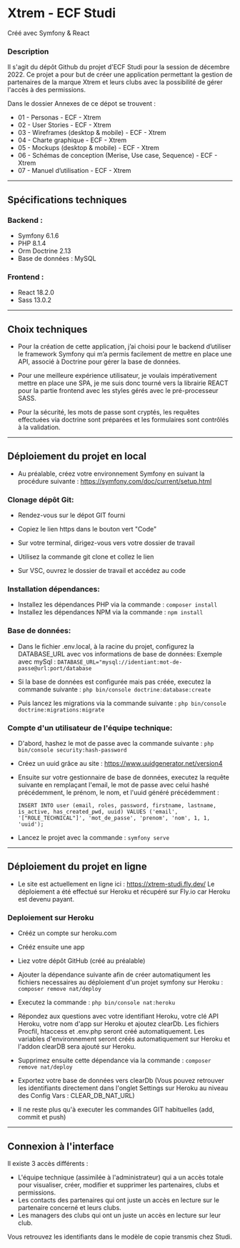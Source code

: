 # Xtrem - ECF Studi
Créé avec Symfony & React

### Description

Il s'agit du dépôt Github du projet d'ECF Studi pour la session de décembre 2022.
Ce projet a pour but de créer une application permettant la gestion de partenaires de la marque Xtrem et leurs clubs avec la possibilité de gérer l'accès à des permissions.

Dans le dossier Annexes de ce dépot se trouvent :
- 01 - Personas - ECF - Xtrem
- 02 - User Stories - ECF - Xtrem
- 03 - Wireframes (desktop & mobile) - ECF - Xtrem
- 04 - Charte graphique - ECF - Xtrem
- 05 - Mockups (desktop & mobile) - ECF - Xtrem
- 06 - Schémas de conception (Merise, Use case, Sequence) - ECF - Xtrem
- 07 - Manuel d’utilisation - ECF - Xtrem

---

## Spécifications techniques
### Backend :
- Symfony 6.1.6
- PHP 8.1.4
- Orm Doctrine 2.13
- Base de données : MySQL

### Frontend :
- React 18.2.0
- Sass 13.0.2

---

## Choix techniques
- Pour la création de cette application, j’ai choisi pour le backend d’utiliser le framework Symfony qui m’a permis facilement de mettre en place une API, associé à Doctrine pour gérer la base de données.

- Pour une meilleure expérience utilisateur, je voulais impérativement mettre en place une SPA, je me suis donc tourné vers la librairie REACT pour la partie frontend avec les styles gérés avec le pré-processeur SASS.

- Pour la sécurité, les mots de passe sont cryptés, les requêtes effectuées via doctrine sont préparées et les formulaires sont contrôlés à la validation.

---

## Déploiement du projet en local

- Au préalable, créez votre environnement Symfony en suivant la procédure suivante : https://symfony.com/doc/current/setup.html


### Clonage dépôt Git:
- Rendez-vous sur le dépot GIT fourni

- Copiez le lien https dans le bouton vert "Code"

- Sur votre terminal, dirigez-vous vers votre dossier de travail

- Utilisez la commande git clone et collez le lien

- Sur VSC, ouvrez le dossier de travail et accédez au code


### Installation dépendances:
- Installez les dépendances PHP via la commande : `composer install`
- Installez les dépendances NPM via la commande : `npm install`


### Base de données:
- Dans le fichier .env.local, à la racine du projet, configurez la DATABASE_URL avec vos informations de base de données: Exemple avec mySql : `DATABASE_URL="mysql://identiant:mot-de-passe@url:port/database`

- Si la base de données est configurée mais pas créée, executez la commande suivante : `php bin/console doctrine:database:create`

- Puis lancez les migrations via la commande suivante : `php bin/console doctrine:migrations:migrate`


### Compte d'un utilisateur de l'équipe technique:

- D'abord, hashez le mot de passe avec la commande suivante : `php bin/console security:hash-password`

- Créez un uuid grâce au site : https://www.uuidgenerator.net/version4

- Ensuite sur votre gestionnaire de base de données, executez la requête suivante en remplaçant l'email, le mot de passe avec celui hashé précédemment, le prénom, le nom, et l'uuid généré précédemment :

  `INSERT INTO user (email, roles, password, firstname, lastname, is_active, has_created_pwd, uuid) VALUES ('email', '["ROLE_TECHNICAL"]', 'mot_de_passe', 'prenom', 'nom', 1, 1, 'uuid');`
  

- Lancez le projet avec la commande : `symfony serve`

---


## Déploiement du projet en ligne

- Le site est actuellement en ligne ici : https://xtrem-studi.fly.dev/
Le déploiement a été effectué sur Heroku et récupéré sur Fly.io car Heroku est devenu payant.

### Deploiement sur Heroku

- Crééz un compte sur heroku.com

- Crééz ensuite une app

- Liez votre dépôt GitHub (créé au préalable)

- Ajouter la dépendance suivante afin de créer automatiqument les fichiers necessaires au déploiement d'un projet symfony sur Heroku : `composer remove nat/deploy`

- Executez la commande : `php bin/console nat:heroku`

- Répondez aux questions avec votre identifiant Heroku, votre clé API Heroku, votre nom d'app sur Heroku et ajoutez clearDb.
Les fichiers Procfil, htaccess et .env.php seront créé automatiquement.
Les variables d'environnement seront créés automatiquement sur Heroku et l'addon clearDB sera ajouté sur Heroku.

- Supprimez ensuite cette dépendance via la commande : `composer remove nat/deploy`

- Exportez votre base de données vers clearDb (Vous pouvez retrouver les identifiants directement dans l'onglet Settings sur Heroku au niveau des Config Vars : CLEAR_DB_NAT_URL)

- Il ne reste plus qu'à executer les commandes GIT habituelles (add, commit et push)

---

## Connexion à l'interface
Il existe 3 accès différents :
- L'équipe technique (assimilée à l'administrateur) qui a un accès totale pour visualiser, créer, modifier et supprimer les partenaires, clubs et permissions.
- Les contacts des partenaires qui ont juste un accès en lecture sur le partenaire concerné et leurs clubs.
- Les managers des clubs qui ont un juste un accès en lecture sur leur club.

Vous retrouvez les identifiants dans le modèle de copie transmis chez Studi.